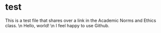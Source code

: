 # test
This is a test file that shares over a link in the Academic Norms and Ethics class. \n
Hello, world! \n
I feel happy to use Github.
